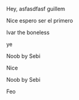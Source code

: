 Hey, asfasdfasf guillem

Nice
espero ser el primero




Ivar the boneless

ye

Noob by Sebi 



Nice


Noob by Sebi 

Feo
